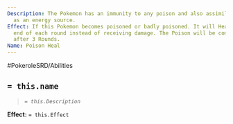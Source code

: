 ```yaml
---
Description: The Pokemon has an immunity to any poison and also assimilates that venom
  as an energy source.
Effect: If this Pokemon becomes poisoned or badly poisoned. It will Heal 1 HP at the
  end of each round instead of receiving damage. The Poison will be completely absorbed
  after 3 Rounds.
Name: Poison Heal
---
```


#PokeroleSRD/Abilities

## `= this.name`

> *`= this.Description`*

**Effect:** `= this.Effect`

